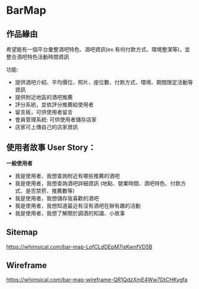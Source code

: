 # BarMap

## 作品緣由

希望能有一個平台彙整酒吧特色、酒吧資訊(ex.有何付款方式、環境整潔等)，並整合酒吧特色活動時間資訊

功能:

- 提供酒吧介紹、平均價位、照片、座位數、付款方式、環境、期間限定活動等資訊
- 提供附近地區的酒吧推薦
- 評分系統，並依評分推薦給使用者
- 留言板，可供使用者留言
- 會員管理系統: 可供使用者儲存店家
- 店家可上傳自己的店家資訊

## 使用者故事 User Story：

**一般使用者**

- 我是使用者，我想查詢附近有哪些推薦的酒吧
- 我是使用者，我想查詢酒吧詳細資訊 (地點、營業時間、酒吧特色、付款方式、是否禁菸、推薦數等)
- 我是使用者，我想儲存我喜歡的酒吧
- 我是使用者，我想知道最近有沒有酒吧在辦有趣的活動
- 我是使用者，我想了解關於調酒的知識、小故事

## Sitemap

https://whimsical.com/bar-map-LofCLdDEpM7isKwnfVD5B

## Wireframe

https://whimsical.com/bar-map-wireframe-QR1QdzXmE4Ww7DtCHKvgfa
